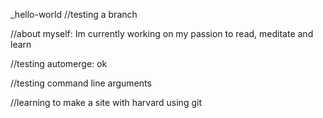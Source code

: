 _hello-world
//testing a branch

//about myself: Im currently working on my passion to read, meditate and learn

//testing automerge: ok

//testing command line arguments

//learning to make a site with harvard using git
